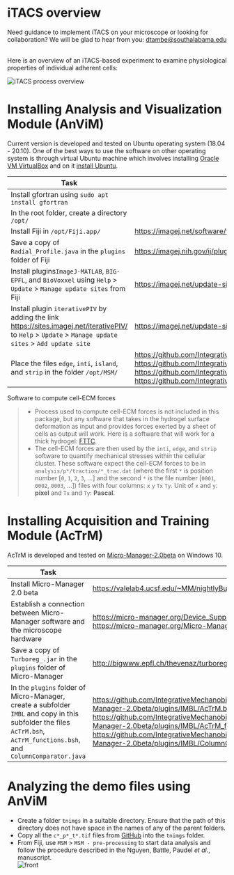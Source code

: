 # iTACS overview

Need guidance to implement iTACS on your microscope or looking for collaboration? 
We will be glad to hear from you: dtambe@southalabama.edu<br><br>

Here is an overview of an iTACS-based experiment to examine physiological properties of individual adherent cells:

![iTACS process overview](https://user-images.githubusercontent.com/46034811/140856380-4b7b8a27-f6df-4979-9949-197b3c4e3777.png)

# Installing Analysis and Visualization Module (AnViM)

Current version is developed and tested on Ubuntu operating system (18.04 - 20.10). One of the best ways to use the software on other operating system is through virtual Ubuntu machine which involves installing [Oracle VM VirtualBox](https://www.virtualbox.org/) and on it [install Ubuntu](https://brb.nci.nih.gov/seqtools/installUbuntu.html).

| Task                                                         | Links                                                        |
| ------------------------------------------------------------ | ------------------------------------------------------------ |
| Install gfortran using `sudo apt install gfortran`           |                                                              |
| In the root folder, create a directory `/opt/`               |                                                              |
| Install Fiji in `/opt/Fiji.app/`                             | https://imagej.net/software/fiji/downloads                   |
| Save a copy of `Radial_Profile.java` in the `plugins` folder of Fiji | https://imagej.nih.gov/ij/plugins/radial-profile.html        |
| Install plugins`ImageJ-MATLAB`, `BIG-EPFL`, and `BioVoxxel` using `Help` > `Update` > `Manage update sites` from Fiji | https://imagej.net/update-sites/setup                        |
| Install plugin `iterativePIV` by adding the link https://sites.imagej.net/iterativePIV/ to `Help` > `Update` > `Manage update sites` > `Add update site` | https://imagej.net/update-sites/setup                        |
| Place the files `edge`, `inti`, `island`, and `strip` in the folder `/opt/MSM/` | https://github.com/IntegrativeMechanobiologyLaboratory/iTACS/blob/main/AnViM/opt/iTACS/MSM/edge<br />https://github.com/IntegrativeMechanobiologyLaboratory/iTACS/blob/main/AnViM/opt/iTACS/MSM/inti<br />https://github.com/IntegrativeMechanobiologyLaboratory/iTACS/blob/main/AnViM/opt/iTACS/MSM/island<br />https://github.com/IntegrativeMechanobiologyLaboratory/iTACS/blob/main/AnViM/opt/iTACS/MSM/strip |

Software to compute cell-ECM forces

> * Process used to compute cell-ECM forces is not included in this package, but any software that takes in the hydrogel surface deformation as input and provides forces exerted by a sheet of cells as output will work. Here is a software that will work for a thick hydrogel: [FTTC](https://sites.google.com/site/qingzongtseng/tfm).
> * The cell-ECM forces are then used by the `inti`, `edge`, and `strip` software to quantify mechanical stresses within the cellular cluster. These software expect the cell-ECM forces to be in `analysis/p*/traction/*_trac.dat` (where the first `*` is position number [`0`, `1`, `2`, `3`, ...] and the second `*` is the file number [`0001`, `0002`, `0003`, ...]) files with four columns: `x`   `y`  `Tx`  `Ty`. Unit of `x` and `y`: **pixel** and `Tx` and `Ty`: **Pascal**.

# Installing Acquisition and Training Module (AcTrM)

AcTrM is developed and tested on [Micro-Manager-2.0beta](https://valelab4.ucsf.edu/~MM/nightlyBuilds/2.0.0-beta/Windows) on Windows 10.  

| Task                                                         | Links                                                        |
| ------------------------------------------------------------ | ------------------------------------------------------------ |
| Install Micro-Manager 2.0 beta                               | https://valelab4.ucsf.edu/~MM/nightlyBuilds/2.0.0-beta/Windows |
| Establish a connection between Micro-Manager software and the microscope hardware | https://micro-manager.org/Device_Support<br />https://micro-manager.org/Micro-Manager_Configuration_Guide |
| Save a copy of `Turboreg_.jar` in the `plugins` folder of Micro-Manager | http://bigwww.epfl.ch/thevenaz/turboreg/                     |
| In the `plugins` folder of Micro-Manager, create a subfolder `IMBL` and copy in this subfolder the files `AcTrM.bsh`, `AcTrM_functions.bsh`, and `ColumnComparator.java` | https://github.com/IntegrativeMechanobiologyLaboratory/iTACS/blob/main/AcTrM/Micro-Manager-2.0beta/plugins/IMBL/AcTrM.bsh<br />https://github.com/IntegrativeMechanobiologyLaboratory/iTACS/blob/main/AcTrM/Micro-Manager-2.0beta/plugins/IMBL/AcTrM_functions.bsh<br />https://github.com/IntegrativeMechanobiologyLaboratory/iTACS/blob/main/AcTrM/Micro-Manager-2.0beta/plugins/IMBL/ColumnComparator.java |

# Analyzing the demo files using AnViM

* Create a folder `tnimgs` in a suitable directory. Ensure that the path of this directory does not have space in the names of any of the parent folders.
* Copy all the `c*_p*_t*.tif` files from [GitHub](https://github.com/IntegrativeMechanobiologyLaboratory/iTACS/tree/main/demo/tnimgs) into the `tnimgs` folder.
* From Fiji, use `MSM` > `MSM - pre-processing` to start data analysis and follow the procedure described in the Nguyen, Battle, Paudel *et al.*, manuscript.<br />
  ![front](https://user-images.githubusercontent.com/46034811/141379114-b5949217-93be-45fb-a5d1-767e1132cb45.png)
  
